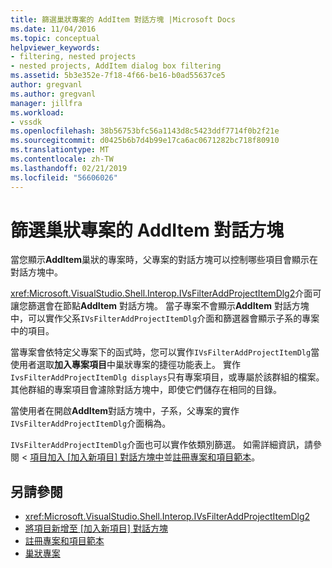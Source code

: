 ```yaml
---
title: 篩選巢狀專案的 AddItem 對話方塊 |Microsoft Docs
ms.date: 11/04/2016
ms.topic: conceptual
helpviewer_keywords:
- filtering, nested projects
- nested projects, AddItem dialog box filtering
ms.assetid: 5b3e352e-7f18-4f66-be16-b0ad55637ce5
author: gregvanl
ms.author: gregvanl
manager: jillfra
ms.workload:
- vssdk
ms.openlocfilehash: 38b56753bfc56a1143d8c5423ddf7714f0b2f21e
ms.sourcegitcommit: d0425b6b7d4b99e17ca6ac0671282bc718f80910
ms.translationtype: MT
ms.contentlocale: zh-TW
ms.lasthandoff: 02/21/2019
ms.locfileid: "56606026"
---
```

# <a name="filter-the-additem-dialog-box-for-nested-projects"></a>篩選巢狀專案的 AddItem 對話方塊
當您顯示**AddItem**巢狀的專案時，父專案的對話方塊可以控制哪些項目會顯示在對話方塊中。

 <xref:Microsoft.VisualStudio.Shell.Interop.IVsFilterAddProjectItemDlg2>介面可讓您篩選會在節點**AddItem**  對話方塊。 當子專案不會顯示**AddItem**  對話方塊中，可以實作父系`IVsFilterAddProjectItemDlg`介面和篩選器會顯示子系的專案中的項目。

 當專案會依特定父專案下的函式時，您可以實作`IVsFilterAddProjectItemDlg`當使用者選取**加入專案項目**中巢狀專案的捷徑功能表上。 實作`IvsFilterAddProjectItemDlg displays`只有專案項目，或專屬於該群組的檔案。 其他群組的專案項目會濾除對話方塊中，即使它們儲存在相同的目錄。

 當使用者在開啟**AddItem**對話方塊中，子系，父專案的實作`IVsFilterAddProjectItemDlg`介面稱為。

 `IVsFilterAddProjectItemDlg`介面也可以實作依類別篩選。 如需詳細資訊，請參閱 <<c0> [ 項目加入 [加入新項目] 對話方塊中](../../extensibility/internals/adding-items-to-the-add-new-item-dialog-boxes.md)並[註冊專案和項目範本](../../extensibility/internals/registering-project-and-item-templates.md)。

## <a name="see-also"></a>另請參閱
- <xref:Microsoft.VisualStudio.Shell.Interop.IVsFilterAddProjectItemDlg2>
- [將項目新增至 [加入新項目] 對話方塊](../../extensibility/internals/adding-items-to-the-add-new-item-dialog-boxes.md)
- [註冊專案和項目範本](../../extensibility/internals/registering-project-and-item-templates.md)
- [巢狀專案](../../extensibility/internals/nesting-projects.md)